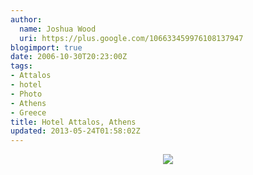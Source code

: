```yaml
---
author:
  name: Joshua Wood
  uri: https://plus.google.com/106633459976108137947
blogimport: true
date: 2006-10-30T20:23:00Z
tags:
- Attalos
- hotel
- Photo
- Athens
- Greece
title: Hotel Attalos, Athens
updated: 2013-05-24T01:58:02Z
---
```


<div class="separator" style="clear: both; text-align: center;"><a href="/img/attalos-sign.jpg" imageanchor="1" style="margin-left: 1em; margin-right: 1em;"><img border="0" src="/img/attalos-sign.jpg" /></a></div>
